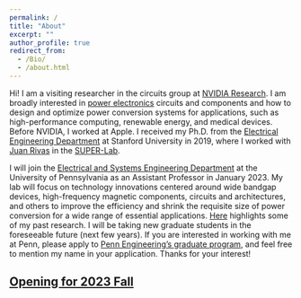 ```yaml
---
permalink: /
title: "About"
excerpt: ""
author_profile: true
redirect_from: 
  - /Bio/
  - /about.html
---
```


Hi! I am a visiting researcher in the circuits group at [NVIDIA Research](https://www.nvidia.com/en-us/research/). I am broadly interested in [power electronics](https://en.wikipedia.org/wiki/Power_electronics) circuits and components and how to design and optimize power conversion systems for applications, such as high-performance computing, renewable energy, and medical devices. Before NVIDIA, I worked at Apple. I received my Ph.D. from the [Electrical Engineering Department](https://ee.stanford.edu) at Stanford University in 2019, where I worked with [Juan Rivas](https://profiles.stanford.edu/juan-rivas-davila) in the [SUPER-Lab](https://superlab.stanford.edu).

I will join the [Electrical and Systems Engineering Department](https://www.ese.upenn.edu) at the University of Pennsylvania as an Assistant Professor in January 2023. My lab will focus on technology innovations centered around wide bandgap devices, high-frequency magnetic components, circuits and architectures, and others to improve the efficiency and shrink the requisite size of power conversion for a wide range of essential applications. [Here](https://leigupe.github.io/research/) highlights some of my past research. I will be taking new graduate students in the foreseeable future (next few years). If you are interested in working with me at Penn, please apply to [Penn Engineering’s graduate program](https://gradadm.seas.upenn.edu), and feel free to mention my name in your application. Thanks for your interest!

[Opening for 2023 Fall](https://leigupe.github.io/research/files/opening.pdf)
------